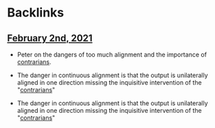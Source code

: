 
# Backlinks
## [February 2nd, 2021](<February 2nd, 2021.md>)
- Peter on the dangers of too much alignment and the importance of [contrarians](<contrarians.md>).

- The danger in continuous alignment is that the output is unilaterally aligned in one direction missing the inquisitive intervention of the "[contrarians](<contrarians.md>)"

- The danger in continuous alignment is that the output is unilaterally aligned in one direction missing the inquisitive intervention of the "[contrarians](<contrarians.md>)"

